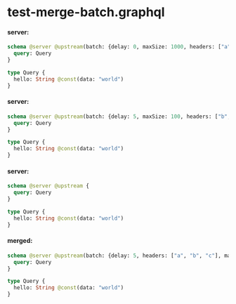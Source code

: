 # test-merge-batch.graphql

#### server:

```graphql
schema @server @upstream(batch: {delay: 0, maxSize: 1000, headers: ["a", "b"]}) {
  query: Query
}

type Query {
  hello: String @const(data: "world")
}
```

#### server:

```graphql
schema @server @upstream(batch: {delay: 5, maxSize: 100, headers: ["b", "c"]}) {
  query: Query
}

type Query {
  hello: String @const(data: "world")
}
```

#### server:

```graphql
schema @server @upstream {
  query: Query
}

type Query {
  hello: String @const(data: "world")
}
```

#### merged:

```graphql
schema @server @upstream(batch: {delay: 5, headers: ["a", "b", "c"], maxSize: 100}) {
  query: Query
}

type Query {
  hello: String @const(data: "world")
}
```
